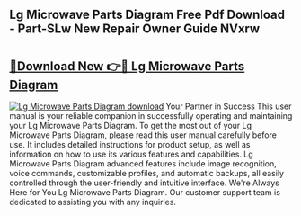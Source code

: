 ## Lg Microwave Parts Diagram Free Pdf Download - Part-SLw New Repair Owner Guide NVxrw

# <h2><a href="http://dfk4qdt.blite.top/?on=Lg+Microwave+Parts+Diagram">🔗Download New 👉🔴 Lg Microwave Parts Diagram</a></h2>

[![Lg Microwave Parts Diagram download](https://i.imgur.com/lujVjoI.png)](http://dfk4qdt.blite.top/?on=Lg+Microwave+Parts+Diagram)
Your Partner in Success This user manual is your reliable companion in successfully operating and maintaining your Lg Microwave Parts Diagram. To get the most out of your Lg Microwave Parts Diagram, please read this user manual carefully before use. It includes detailed instructions for product setup, as well as information on how to use its various features and capabilities. Lg Microwave Parts Diagram advanced features include image recognition, voice commands, customizable profiles, and automatic backups, all easily controlled through the user-friendly and intuitive interface. We're Always Here for You Lg Microwave Parts Diagram. Our customer support team is dedicated to assisting you with any inquiries.
